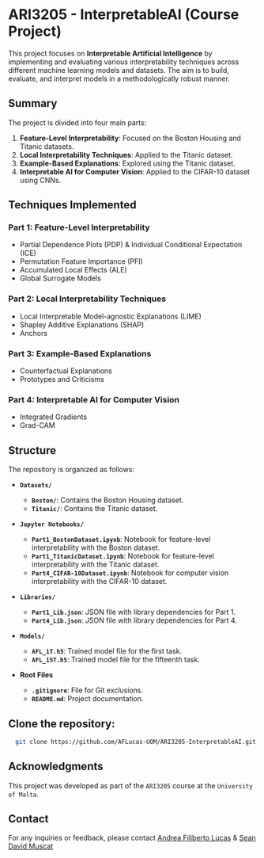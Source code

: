 # ARI3205 - InterpretableAI (Course Project)

This project focuses on **Interpretable Artificial Intelligence** by implementing and evaluating various interpretability techniques across different machine learning models and datasets. The aim is to build, evaluate, and interpret models in a methodologically robust manner.

## Summary 
The project is divided into four main parts:
1. **Feature-Level Interpretability**: Focused on the Boston Housing and Titanic datasets.
2. **Local Interpretability Techniques**: Applied to the Titanic dataset.
3. **Example-Based Explanations**: Explored using the Titanic dataset.
4. **Interpretable AI for Computer Vision**: Applied to the CIFAR-10 dataset using CNNs.

## Techniques Implemented

### Part 1: Feature-Level Interpretability
- Partial Dependence Plots (PDP) & Individual Conditional Expectation (ICE)
- Permutation Feature Importance (PFI)
- Accumulated Local Effects (ALE)
- Global Surrogate Models

### Part 2: Local Interpretability Techniques
- Local Interpretable Model-agnostic Explanations (LIME)
- Shapley Additive Explanations (SHAP)
- Anchors

### Part 3: Example-Based Explanations
- Counterfactual Explanations
- Prototypes and Criticisms

### Part 4: Interpretable AI for Computer Vision
- Integrated Gradients
- Grad-CAM

## Structure

The repository is organized as follows:

- **`Datasets/`**
  - **`Boston/`**: Contains the Boston Housing dataset.
  - **`Titanic/`**: Contains the Titanic dataset.

- **`Jupyter Notebooks/`**
  - **`Part1_BostonDataset.ipynb`**: Notebook for feature-level interpretability with the Boston dataset.
  - **`Part1_TitanicDataset.ipynb`**: Notebook for feature-level interpretability with the Titanic dataset.
  - **`Part4_CIFAR-10Dataset.ipynb`**: Notebook for computer vision interpretability with the CIFAR-10 dataset.

- **`Libraries/`**
  - **`Part1_Lib.json`**: JSON file with library dependencies for Part 1.
  - **`Part4_Lib.json`**: JSON file with library dependencies for Part 4.

- **`Models/`**
  - **`AFL_1T.h5`**: Trained model file for the first task.
  - **`AFL_15T.h5`**: Trained model file for the fifteenth task.

- **Root Files**
  - **`.gitignore`**: File for Git exclusions.
  - **`README.md`**: Project documentation.


## Clone the repository:
  ```bash
    git clone https://github.com/AFLucas-UOM/ARI3205-InterpretableAI.git
  ```

## Acknowledgments
This project was developed as part of the `ARI3205` course at the `University of Malta`.


## Contact
For any inquiries or feedback, please contact [Andrea Filiberto Lucas](mailto:andrea.f.lucas.22@um.edu.mt) & [Sean David Muscat](mailto:sean.muscat.22@um.edu.mt)
